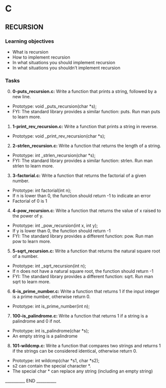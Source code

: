 # C
## RECURSION

### Learning objectives
  * What is recursion
  * How to implement recursion
  * In what situations you should implement recursion
  * In what situations you shouldn’t implement recursion 

### Tasks
0. __0-puts_recursion.c:__ Write a function that prints a string, followed by a new line.
  * Prototype: void _puts_recursion(char *s);
  * FYI: The standard library provides a similar function: puts. Run man puts to learn more.

1. __1-print_rev_recursion.c:__ Write a function that prints a string in reverse.
  * Prototype: void _print_rev_recursion(char *s);

2. __2-strlen_recursion.c:__ Write a function that returns the length of a string.
  * Prototype: int _strlen_recursion(char *s);
  * FYI: The standard library provides a similar function: strlen. Run man strlen to learn more.

3. __3-factorial.c:__ Write a function that returns the factorial of a given number.
  * Prototype: int factorial(int n);
  * If n is lower than 0, the function should return -1 to indicate an error
  * Factorial of 0 is 1

4. __4-pow_recursion.c:__ Write a function that returns the value of x raised to the power of y.
  * Prototype: int _pow_recursion(int x, int y);
  * If y is lower than 0, the function should return -1
  * FYI: The standard library provides a different function: pow. Run man pow to learn more.

5. __5-sqrt_recursion.c:__ Write a function that returns the natural square root of a number.
  * Prototype: int _sqrt_recursion(int n);
  * If n does not have a natural square root, the function should return -1
  * FYI: The standard library provides a different function: sqrt. Run man sqrt to learn more.

6. __6-is_prime_number.c:__ Write a function that returns 1 if the input integer is a prime number, otherwise return 0.
  * Prototype: int is_prime_number(int n);

7. __100-is_palindrome.c:__ Write a function that returns 1 if a string is a palindrome and 0 if not.
  * Prototype: int is_palindrome(char *s);
  * An empty string is a palindrome

8. __101-wildcmp.c:__ Write a function that compares two strings and returns 1 if the strings can be considered identical, otherwise return 0.
  * Prototype: int wildcmp(char *s1, char *s2);
  * s2 can contain the special character *.
  * The special char * can replace any string (including an empty string)


__________ END __________

